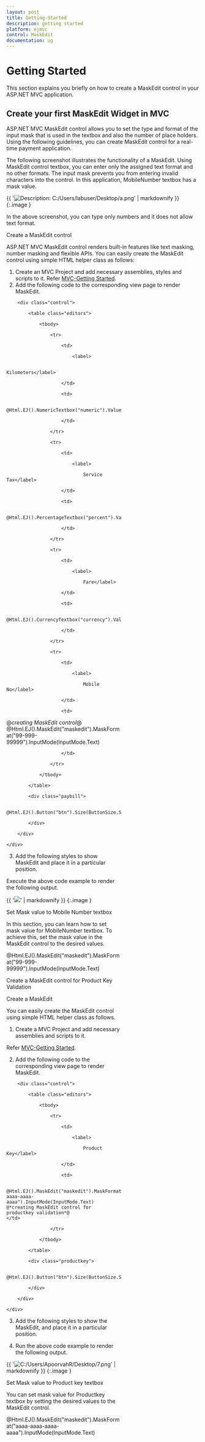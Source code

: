 ```yaml
---
layout: post
title: Getting-Started
description: getting started
platform: ejmvc
control: MaskEdit
documentation: ug
---
```


# Getting Started

This section explains you briefly on how to create a MaskEdit control in your ASP.NET MVC application.



## Create your first MaskEdit Widget in MVC

ASP.NET MVC MaskEdit control allows you to set the type and format of the input mask that is used in the textbox and also the number of place holders. Using the following guidelines, you can create MaskEdit control for a real-time payment application.

The following screenshot illustrates the functionality of a MaskEdit. Using MaskEdit control textbox, you can enter only the assigned text format and no other formats. The input mask prevents you from entering invalid characters into the control. In this application, MobileNumber textbox has a mask value.

{{ '![Description: C:/Users/labuser/Desktop/a.png](Getting-Started_images/Getting-Started_img1.png)' | markdownify }}
{:.image }


In the above screenshot, you can type only numbers and it does not allow text format.

Create a MaskEdit control

ASP.NET MVC MaskEdit control renders built-in features like text masking, number masking and flexible APIs. You can easily create the MaskEdit control using simple HTML helper class as follows:

1. Create an MVC Project and add necessary assemblies, styles and scripts to it. Refer [MVC-Getting Started](http://help.syncfusion.com/ug/js/Documents/gettingstartedwithmv.htm).
2. Add the following code to the corresponding view page to render MaskEdit.





<div class="frame">

        <div class="control">

            <table class="editors">

                <tbody>

                    <tr>

                        <td>

                            <label>

                                Kilometers</label>

                        </td>

                        <td>

                            @Html.EJ().NumericTextbox("numeric").Value("1000")

                        </td>

                    </tr>

                    <tr>

                        <td>

                            <label>

                                Service Tax</label>

                        </td>

                        <td>

                            @Html.EJ().PercentageTextbox("percent").Value("100")

                        </td>

                    </tr>

                    <tr>

                        <td>

                            <label>

                                Fare</label>

                        </td>

                        <td>

                            @Html.EJ().CurrencyTextbox("currency").Value("50")

                        </td>

                    </tr>

                    <tr>

                        <td>

                            <label>

                                Mobile No</label>

                        </td>

                        <td>

 @*creating MaskEdit control*@                           @Html.EJ().MaskEdit("maskedit").MaskFormat("99-999-99999").InputMode(InputMode.Text) 

                        </td>

                    </tr>

                </tbody>

            </table>

            <div class="paybill">

                @Html.EJ().Button("btn").Size(ButtonSize.Small).Text("PayBill")

            </div>

        </div>

    </div>

3. Add the following styles to show MaskEdit and place it in a particular position.



    <style>

        .frame {

            width: 300px;

        }



        .editors {

            max-width: 400px;

        }



        .control .paybill {

            margin-left: 208px;

            margin-top: 15px;

        }



        .editors label {

            display: block;

            width: 130px;

        }



        .control {

            margin-top: 10px;

        }



        .ctrllabel {

            padding-bottom: 3px;

        }

    </style>

Execute the above code example to render the following output.

{{ '![](Getting-Started_images/Getting-Started_img2.png)' | markdownify }}
{:.image }


Set Mask value to Mobile Number textbox

In this section, you can learn how to set mask value for MobileNumber textbox. To achieve this, set the mask value in the MaskEdit control to the desired values.


@Html.EJ().MaskEdit("maskedit").MaskFormat("99-999-99999").InputMode(InputMode.Text)

Create a MaskEdit control for Product Key Validation

Create a MaskEdit

You can easily create the MaskEdit control using simple HTML helper class as follows.

1. Create a MVC Project and add necessary assemblies and scripts to it. 

Refer [MVC-Getting Started](http://help.syncfusion.com/ug/js/Documents/gettingstartedwithmv.htm).

2. Add the following code to the corresponding view page to render MaskEdit.



  <div class="frame">

        <div class="control">

            <table class="editors">

                <tbody>

                    <tr>

                        <td>

                            <label>

                                Product Key</label>

                        </td>

                        <td>

                         @Html.EJ().MaskEdit("maskedit").MaskFormat("aaaa-aaaa-aaaa-aaaa").InputMode(InputMode.Text) @*creating MaskEdit control for productkey validation*@                        </td>

                    </tr>

                </tbody>

            </table>

            <div class="productkey">

                @Html.EJ().Button("btn").Size(ButtonSize.Small).Text("Submit")

            </div>

        </div>

    </div>

3. Add the following styles to show the MaskEdit, and place it in a particular position.



    <style>

        .frame {

            width: 300px;

        }



        .editors {

            max-width: 400px;

        }



        .control .productkey {

            margin-left: 208px;

            margin-top: 15px;

        }



        .editors label {

            display: block;

            width: 130px;

        }



        .control {

            margin-top: 10px;

        }



        .ctrllabel {

            padding-bottom: 3px;

        }

    </style>



4. Run the above code example to render the following output. 

{{ '![C:/Users/ApoorvahR/Desktop/7.png](Getting-Started_images/Getting-Started_img3.png)' | markdownify }}
{:.image }


Set Mask value to Product key textbox

You can set mask value for Productkey textbox by setting the desired values to the MaskEdit control.


@Html.EJ().MaskEdit("maskedit").MaskFormat("aaaa-aaaa-aaaa-aaaa").InputMode(InputMode.Text)




